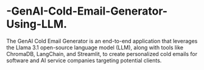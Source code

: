 # -GenAI-Cold-Email-Generator-Using-LLM.
The GenAI Cold Email Generator is an end-to-end application that leverages the Llama 3.1 open-source language model (LLM), along with tools like ChromaDB, LangChain, and Streamlit, to create personalized cold emails for software and AI service companies targeting potential clients.
